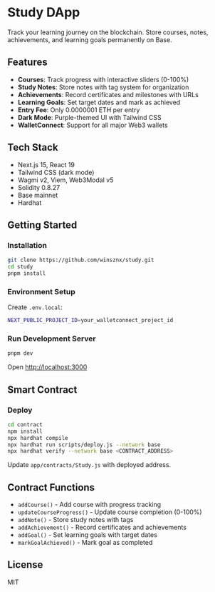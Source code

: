 # Study DApp

Track your learning journey on the blockchain. Store courses, notes, achievements, and learning goals permanently on Base.

## Features

- **Courses**: Track progress with interactive sliders (0-100%)
- **Study Notes**: Store notes with tag system for organization
- **Achievements**: Record certificates and milestones with URLs
- **Learning Goals**: Set target dates and mark as achieved
- **Entry Fee**: Only 0.0000001 ETH per entry
- **Dark Mode**: Purple-themed UI with Tailwind CSS
- **WalletConnect**: Support for all major Web3 wallets

## Tech Stack

- Next.js 15, React 19
- Tailwind CSS (dark mode)
- Wagmi v2, Viem, Web3Modal v5
- Solidity 0.8.27
- Base mainnet
- Hardhat

## Getting Started

### Installation

```bash
git clone https://github.com/winsznx/study.git
cd study
pnpm install
```

### Environment Setup

Create `.env.local`:
```bash
NEXT_PUBLIC_PROJECT_ID=your_walletconnect_project_id
```

### Run Development Server

```bash
pnpm dev
```

Open [http://localhost:3000](http://localhost:3000)

## Smart Contract

### Deploy

```bash
cd contract
npm install
npx hardhat compile
npx hardhat run scripts/deploy.js --network base
npx hardhat verify --network base <CONTRACT_ADDRESS>
```

Update `app/contracts/Study.js` with deployed address.

## Contract Functions

- `addCourse()` - Add course with progress tracking
- `updateCourseProgress()` - Update course completion (0-100%)
- `addNote()` - Store study notes with tags
- `addAchievement()` - Record certificates and achievements
- `addGoal()` - Set learning goals with target dates
- `markGoalAchieved()` - Mark goal as completed

## License

MIT
